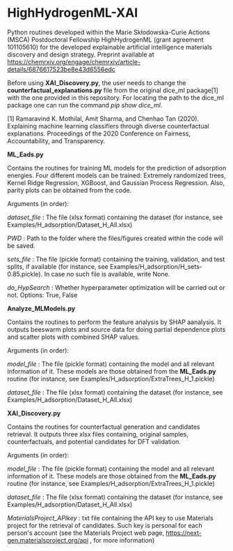 # HighHydrogenML-XAI
Python routines developed within the Marie Skłodowska-Curie Actions (MSCA) Postdoctoral Fellowship HighHydrogenML (grant agreement 101105610) for the developed explainable artificial intelligence materials discovery and design strategy. Preprint available at https://chemrxiv.org/engage/chemrxiv/article-details/6876617523be8e43d6556edc

Before using **XAI_Discovery.py**, the user needs to change the **counterfactual_explanations.py** file from the original dice_ml package[1] with the one provided in this repository. For locating the path to the dice_ml package one can run the command _pip show dice_ml_.

[1] Ramaravind K. Mothilal, Amit Sharma, and Chenhao Tan (2020). Explaining machine learning classifiers through diverse counterfactual explanations. Proceedings of the 2020 Conference on Fairness, Accountability, and Transparency.

**ML_Eads.py**

Contains the routines for training ML models for the prediction of adsorption energies. Four different models can be trained: Extremely randomized trees, Kernel Ridge Regression, XGBoost, and Gaussian Process Regression. Also, parity plots can be obtained from the code.

Arguments (in order):

_dataset_file_ : The file (xlsx format) containing the dataset (for instance, see Examples/H_adsorption/Dataset_H_All.xlsx)

_PWD_ : Path to the folder where the files/figures created within the code will be saved.
 
_sets_file_ : The file (pickle format) containing the training, validation, and test splits, if available (for instance, see Examples/H_adsorption/H_sets-0.85.pickle). In case no such file is available, write None.

_do_HypSearch_ : Whether hyperparameter optimization will be carried out or not. Options: True, False

**Analyze_MLModels.py**

Contains the routines to perform the feature analysis by SHAP aanalysis. It outputs beeswarm plots and source data for doing partial dependence plots and scatter plots with combined SHAP values.

Arguments (in order):

_model_file_ : The file (pickle format) containing the model and all relevant information of it. These models are those obtained from the **ML_Eads.py** routine (for instance, see Examples/H_adsorption/ExtraTrees_H_1.pickle)

_dataset_file_ : The file (xlsx format) containing the dataset (for instance, see Examples/H_adsorption/Dataset_H_All.xlsx)

**XAI_Discovery.py**

Contains the routines for counterfactual generation and candidates retrieval. It outputs three xlsx files containing, original samples, counterfactuals, and potential candidates for DFT validation.

Arguments (in order):

_model_file_ : The file (pickle format) containing the model and all relevant information of it. These models are those obtained from the **ML_Eads.py** routine (for instance, see Examples/H_adsorption/ExtraTrees_H_1.pickle)

_dataset_file_ : The file (xlsx format) containing the dataset (for instance, see Examples/H_adsorption/Dataset_H_All.xlsx)

_MaterialsProject_APIkey_ : txt file containing the API key to use Materials project for the retrieval of candidates. Such key is personal for each person's account (see the Materials Project web page, https://next-gen.materialsproject.org/api , for more information)
